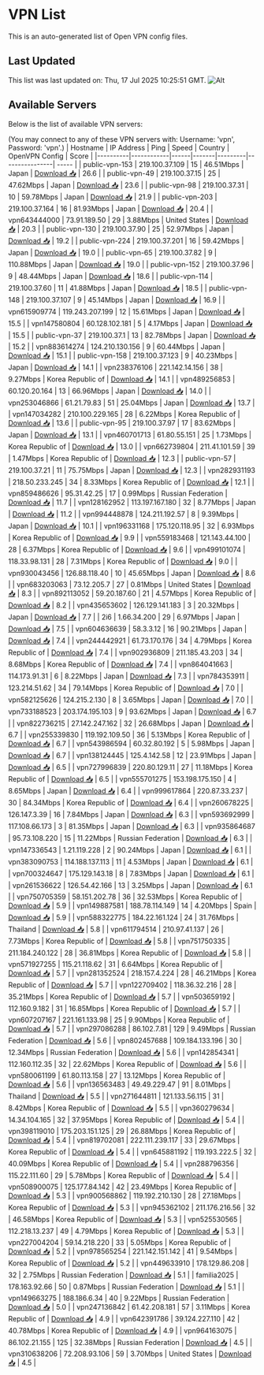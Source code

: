 # VPN List

This is an auto-generated list of Open VPN config files.

## Last Updated

This list was last updated on: Thu, 17 Jul 2025 10:25:51 GMT.
![Alt](https://repobeats.axiom.co/api/embed/186b98318ef1479477931607c1ad7d823f12451f.svg "Repobeats analytics image")

## Available Servers

Below is the list of available VPN servers:

(You may connect to any of these VPN servers with: Username: 'vpn', Password: 'vpn'.)
| Hostname | IP Address | Ping | Speed | Country | OpenVPN Config | Score |
|----------|------------|------|-------|---------|----------------| ----- |
| public-vpn-153 | 219.100.37.109 | 15 | 46.51Mbps | Japan | [Download 📥](./configs/server_0_JP.ovpn) | 26.6 |
| public-vpn-49 | 219.100.37.15 | 25 | 47.62Mbps | Japan | [Download 📥](./configs/server_1_JP.ovpn) | 23.6 |
| public-vpn-98 | 219.100.37.31 | 10 | 59.78Mbps | Japan | [Download 📥](./configs/server_2_JP.ovpn) | 21.9 |
| public-vpn-203 | 219.100.37.164 | 16 | 81.93Mbps | Japan | [Download 📥](./configs/server_3_JP.ovpn) | 20.4 |
| vpn643444000 | 73.91.189.50 | 29 | 3.88Mbps | United States | [Download 📥](./configs/server_4_US.ovpn) | 20.3 |
| public-vpn-130 | 219.100.37.90 | 25 | 52.97Mbps | Japan | [Download 📥](./configs/server_5_JP.ovpn) | 19.2 |
| public-vpn-224 | 219.100.37.201 | 16 | 59.42Mbps | Japan | [Download 📥](./configs/server_6_JP.ovpn) | 19.0 |
| public-vpn-65 | 219.100.37.82 | 9 | 110.88Mbps | Japan | [Download 📥](./configs/server_7_JP.ovpn) | 19.0 |
| public-vpn-152 | 219.100.37.96 | 9 | 48.44Mbps | Japan | [Download 📥](./configs/server_8_JP.ovpn) | 18.6 |
| public-vpn-114 | 219.100.37.60 | 11 | 41.88Mbps | Japan | [Download 📥](./configs/server_9_JP.ovpn) | 18.5 |
| public-vpn-148 | 219.100.37.107 | 9 | 45.14Mbps | Japan | [Download 📥](./configs/server_10_JP.ovpn) | 16.9 |
| vpn615909774 | 119.243.207.199 | 12 | 15.61Mbps | Japan | [Download 📥](./configs/server_11_JP.ovpn) | 15.5 |
| vpn147580804 | 60.128.102.181 | 5 | 4.17Mbps | Japan | [Download 📥](./configs/server_12_JP.ovpn) | 15.5 |
| public-vpn-37 | 219.100.37.1 | 13 | 82.78Mbps | Japan | [Download 📥](./configs/server_13_JP.ovpn) | 15.2 |
| vpn883614274 | 124.210.130.156 | 9 | 60.44Mbps | Japan | [Download 📥](./configs/server_14_JP.ovpn) | 15.1 |
| public-vpn-158 | 219.100.37.123 | 9 | 40.23Mbps | Japan | [Download 📥](./configs/server_15_JP.ovpn) | 14.1 |
| vpn238376106 | 221.142.14.156 | 38 | 9.27Mbps | Korea Republic of | [Download 📥](./configs/server_16_KR.ovpn) | 14.1 |
| vpn489256853 | 60.120.20.164 | 13 | 66.96Mbps | Japan | [Download 📥](./configs/server_17_JP.ovpn) | 14.0 |
| vpn253046866 | 61.21.79.83 | 51 | 25.04Mbps | Japan | [Download 📥](./configs/server_18_JP.ovpn) | 13.7 |
| vpn147034282 | 210.100.229.165 | 28 | 6.22Mbps | Korea Republic of | [Download 📥](./configs/server_19_KR.ovpn) | 13.6 |
| public-vpn-95 | 219.100.37.97 | 17 | 83.62Mbps | Japan | [Download 📥](./configs/server_20_JP.ovpn) | 13.1 |
| vpn460701713 | 61.80.55.151 | 25 | 1.73Mbps | Korea Republic of | [Download 📥](./configs/server_21_KR.ovpn) | 13.0 |
| vpn662739804 | 211.41.101.59 | 39 | 1.47Mbps | Korea Republic of | [Download 📥](./configs/server_22_KR.ovpn) | 12.3 |
| public-vpn-57 | 219.100.37.21 | 11 | 75.75Mbps | Japan | [Download 📥](./configs/server_23_JP.ovpn) | 12.3 |
| vpn282931193 | 218.50.233.245 | 34 | 8.33Mbps | Korea Republic of | [Download 📥](./configs/server_24_KR.ovpn) | 12.1 |
| vpn859486626 | 95.31.42.25 | 17 | 0.99Mbps | Russian Federation | [Download 📥](./configs/server_25_RU.ovpn) | 11.7 |
| vpn128162952 | 113.197.167.180 | 32 | 8.77Mbps | Japan | [Download 📥](./configs/server_26_JP.ovpn) | 11.2 |
| vpn994448878 | 124.211.192.57 | 8 | 9.39Mbps | Japan | [Download 📥](./configs/server_27_JP.ovpn) | 10.1 |
| vpn196331168 | 175.120.118.95 | 32 | 6.93Mbps | Korea Republic of | [Download 📥](./configs/server_28_KR.ovpn) | 9.9 |
| vpn559183468 | 121.143.44.100 | 28 | 6.37Mbps | Korea Republic of | [Download 📥](./configs/server_29_KR.ovpn) | 9.6 |
| vpn499101074 | 118.33.98.131 | 28 | 7.31Mbps | Korea Republic of | [Download 📥](./configs/server_30_KR.ovpn) | 9.0 |
| vpn930043456 | 126.88.118.40 | 10 | 45.65Mbps | Japan | [Download 📥](./configs/server_31_JP.ovpn) | 8.6 |
| vpn683203063 | 73.12.205.7 | 27 | 0.81Mbps | United States | [Download 📥](./configs/server_32_US.ovpn) | 8.3 |
| vpn892113052 | 59.20.187.60 | 21 | 4.57Mbps | Korea Republic of | [Download 📥](./configs/server_33_KR.ovpn) | 8.2 |
| vpn435653602 | 126.129.141.183 | 3 | 20.32Mbps | Japan | [Download 📥](./configs/server_34_JP.ovpn) | 7.7 |
| 2i6 | 1.66.34.200 | 29 | 6.97Mbps | Japan | [Download 📥](./configs/server_35_JP.ovpn) | 7.5 |
| vpn604636639 | 58.3.3.12 | 16 | 90.21Mbps | Japan | [Download 📥](./configs/server_36_JP.ovpn) | 7.4 |
| vpn244442921 | 61.73.170.176 | 34 | 4.79Mbps | Korea Republic of | [Download 📥](./configs/server_37_KR.ovpn) | 7.4 |
| vpn902936809 | 211.185.43.203 | 34 | 8.68Mbps | Korea Republic of | [Download 📥](./configs/server_38_KR.ovpn) | 7.4 |
| vpn864041663 | 114.173.91.31 | 6 | 8.22Mbps | Japan | [Download 📥](./configs/server_39_JP.ovpn) | 7.3 |
| vpn784353911 | 123.214.51.62 | 34 | 79.14Mbps | Korea Republic of | [Download 📥](./configs/server_40_KR.ovpn) | 7.0 |
| vpn582125626 | 124.215.2.130 | 8 | 3.65Mbps | Japan | [Download 📥](./configs/server_41_JP.ovpn) | 7.0 |
| vpn733188523 | 203.174.195.103 | 9 | 93.62Mbps | Japan | [Download 📥](./configs/server_42_JP.ovpn) | 6.7 |
| vpn822736215 | 27.142.247.162 | 32 | 26.68Mbps | Japan | [Download 📥](./configs/server_43_JP.ovpn) | 6.7 |
| vpn255339830 | 119.192.109.50 | 36 | 5.13Mbps | Korea Republic of | [Download 📥](./configs/server_44_KR.ovpn) | 6.7 |
| vpn543986594 | 60.32.80.192 | 5 | 5.98Mbps | Japan | [Download 📥](./configs/server_45_JP.ovpn) | 6.7 |
| vpn138124445 | 125.4.142.58 | 12 | 23.91Mbps | Japan | [Download 📥](./configs/server_46_JP.ovpn) | 6.5 |
| vpn727996839 | 220.80.129.11 | 27 | 11.18Mbps | Korea Republic of | [Download 📥](./configs/server_47_KR.ovpn) | 6.5 |
| vpn555701275 | 153.198.175.150 | 4 | 8.65Mbps | Japan | [Download 📥](./configs/server_48_JP.ovpn) | 6.4 |
| vpn999617864 | 220.87.33.237 | 30 | 84.34Mbps | Korea Republic of | [Download 📥](./configs/server_49_KR.ovpn) | 6.4 |
| vpn260678225 | 126.147.3.39 | 16 | 7.84Mbps | Japan | [Download 📥](./configs/server_50_JP.ovpn) | 6.3 |
| vpn593692999 | 117.108.66.173 | 3 | 81.35Mbps | Japan | [Download 📥](./configs/server_51_JP.ovpn) | 6.3 |
| vpn935864687 | 95.73.108.220 | 15 | 11.22Mbps | Russian Federation | [Download 📥](./configs/server_52_RU.ovpn) | 6.3 |
| vpn147336543 | 1.21.119.228 | 2 | 90.24Mbps | Japan | [Download 📥](./configs/server_53_JP.ovpn) | 6.1 |
| vpn383090753 | 114.188.137.113 | 11 | 4.53Mbps | Japan | [Download 📥](./configs/server_54_JP.ovpn) | 6.1 |
| vpn700324647 | 175.129.143.18 | 8 | 7.83Mbps | Japan | [Download 📥](./configs/server_55_JP.ovpn) | 6.1 |
| vpn261536622 | 126.54.42.166 | 13 | 3.25Mbps | Japan | [Download 📥](./configs/server_56_JP.ovpn) | 6.1 |
| vpn750705359 | 58.151.202.78 | 36 | 32.53Mbps | Korea Republic of | [Download 📥](./configs/server_57_KR.ovpn) | 5.9 |
| vpn149887581 | 188.78.114.149 | 14 | 4.20Mbps | Spain | [Download 📥](./configs/server_58_ES.ovpn) | 5.9 |
| vpn588322775 | 184.22.161.124 | 24 | 31.76Mbps | Thailand | [Download 📥](./configs/server_59_TH.ovpn) | 5.8 |
| vpn611794514 | 210.97.41.137 | 26 | 7.73Mbps | Korea Republic of | [Download 📥](./configs/server_60_KR.ovpn) | 5.8 |
| vpn751750335 | 211.184.240.122 | 28 | 36.81Mbps | Korea Republic of | [Download 📥](./configs/server_61_KR.ovpn) | 5.8 |
| vpn571927255 | 115.21.118.62 | 31 | 6.64Mbps | Korea Republic of | [Download 📥](./configs/server_62_KR.ovpn) | 5.7 |
| vpn281352524 | 218.157.4.224 | 28 | 46.21Mbps | Korea Republic of | [Download 📥](./configs/server_63_KR.ovpn) | 5.7 |
| vpn122709402 | 118.36.32.216 | 28 | 35.21Mbps | Korea Republic of | [Download 📥](./configs/server_64_KR.ovpn) | 5.7 |
| vpn503659192 | 112.160.9.182 | 31 | 16.85Mbps | Korea Republic of | [Download 📥](./configs/server_65_KR.ovpn) | 5.7 |
| vpn607207167 | 221.161.133.98 | 25 | 9.90Mbps | Korea Republic of | [Download 📥](./configs/server_66_KR.ovpn) | 5.7 |
| vpn297086288 | 86.102.7.81 | 129 | 9.49Mbps | Russian Federation | [Download 📥](./configs/server_67_RU.ovpn) | 5.6 |
| vpn802457688 | 109.184.133.196 | 30 | 12.34Mbps | Russian Federation | [Download 📥](./configs/server_68_RU.ovpn) | 5.6 |
| vpn142854341 | 112.160.112.35 | 32 | 22.62Mbps | Korea Republic of | [Download 📥](./configs/server_69_KR.ovpn) | 5.6 |
| vpn580061199 | 61.80.113.158 | 27 | 13.12Mbps | Korea Republic of | [Download 📥](./configs/server_70_KR.ovpn) | 5.6 |
| vpn136563483 | 49.49.229.47 | 91 | 8.01Mbps | Thailand | [Download 📥](./configs/server_71_TH.ovpn) | 5.5 |
| vpn271644811 | 121.133.56.115 | 31 | 8.42Mbps | Korea Republic of | [Download 📥](./configs/server_72_KR.ovpn) | 5.5 |
| vpn360279634 | 14.34.104.165 | 32 | 37.95Mbps | Korea Republic of | [Download 📥](./configs/server_73_KR.ovpn) | 5.4 |
| vpn398119010 | 175.203.151.125 | 29 | 26.88Mbps | Korea Republic of | [Download 📥](./configs/server_74_KR.ovpn) | 5.4 |
| vpn819702081 | 222.111.239.117 | 33 | 29.67Mbps | Korea Republic of | [Download 📥](./configs/server_75_KR.ovpn) | 5.4 |
| vpn645881192 | 119.193.222.5 | 32 | 40.09Mbps | Korea Republic of | [Download 📥](./configs/server_76_KR.ovpn) | 5.4 |
| vpn288796356 | 115.22.111.60 | 29 | 5.78Mbps | Korea Republic of | [Download 📥](./configs/server_77_KR.ovpn) | 5.4 |
| vpn508900075 | 125.177.84.142 | 42 | 23.49Mbps | Korea Republic of | [Download 📥](./configs/server_78_KR.ovpn) | 5.3 |
| vpn900568862 | 119.192.210.130 | 28 | 27.18Mbps | Korea Republic of | [Download 📥](./configs/server_79_KR.ovpn) | 5.3 |
| vpn945362102 | 211.176.216.56 | 32 | 46.58Mbps | Korea Republic of | [Download 📥](./configs/server_80_KR.ovpn) | 5.3 |
| vpn525530565 | 112.218.13.237 | 49 | 4.79Mbps | Korea Republic of | [Download 📥](./configs/server_81_KR.ovpn) | 5.3 |
| vpn227004204 | 59.14.218.220 | 33 | 5.05Mbps | Korea Republic of | [Download 📥](./configs/server_82_KR.ovpn) | 5.2 |
| vpn978565254 | 221.142.151.142 | 41 | 9.54Mbps | Korea Republic of | [Download 📥](./configs/server_83_KR.ovpn) | 5.2 |
| vpn449633910 | 178.129.86.208 | 32 | 2.75Mbps | Russian Federation | [Download 📥](./configs/server_84_RU.ovpn) | 5.1 |
| familia2025 | 178.163.92.66 | 50 | 0.87Mbps | Russian Federation | [Download 📥](./configs/server_85_RU.ovpn) | 5.1 |
| vpn149663275 | 188.186.6.34 | 40 | 9.22Mbps | Russian Federation | [Download 📥](./configs/server_86_RU.ovpn) | 5.0 |
| vpn247136842 | 61.42.208.181 | 57 | 3.11Mbps | Korea Republic of | [Download 📥](./configs/server_87_KR.ovpn) | 4.9 |
| vpn642391786 | 39.124.227.110 | 42 | 40.78Mbps | Korea Republic of | [Download 📥](./configs/server_88_KR.ovpn) | 4.9 |
| vpn964163075 | 86.102.21.155 | 125 | 32.38Mbps | Russian Federation | [Download 📥](./configs/server_89_RU.ovpn) | 4.5 |
| vpn310638206 | 72.208.93.106 | 59 | 3.70Mbps | United States | [Download 📥](./configs/server_90_US.ovpn) | 4.5 |

